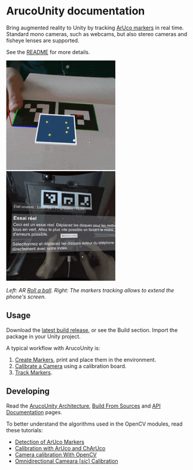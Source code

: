 # ArucoUnity documentation

Bring augmented reality to Unity by tracking [ArUco markers](https://docs.opencv.org/master/d5/dae/tutorial_aruco_detection.html) in real time. Standard mono cameras, such as webcams, but also stereo cameras and fisheye lenses are supported.

See the [README](https://github.com/NormandErwan/ArucoUnity/blob/master/README.md) for more details.

![Demo 1](../images/ar_roll_a_ball.gif)
![Demo 2](../images/extended_phone_screen.gif)

*Left: AR [Roll a ball](https://unity3d.com/fr/learn/tutorials/s/roll-ball-tutorial). Right: The markers tracking allows to extend the phone's screen.*

## Usage

Download the [latest build release](https://github.com/NormandErwan/ArucoUnity/releases), or see the Build section. Import the package in your Unity project.

A typical workflow with ArucoUnity is:

1. [Create Markers](https://normanderwan.github.io/ArucoUnity/articles/create-markers.html), print and place them in the environment.
2. [Calibrate a Camera](https://normanderwan.github.io/ArucoUnity/articles/calibrate-a-camera.html) using a calibration board.
3. [Track Markers](https://normanderwan.github.io/ArucoUnity/articles/track-markers.html).

## Developing

Read the [ArucoUnity Architecture](articles/aruco-unity-architecture.html), [Build From Sources](articles/build-from-sources.html) and [API Documentation](api/ArucoUnity.Calibration.html) pages.

To better understand the algorithms used in the OpenCV modules, read these tutorials:

- [Detection of ArUco Markers](https://docs.opencv.org/3.4/d5/dae/tutorial_aruco_detection.html)
- [Calibration with ArUco and ChArUco](https://docs.opencv.org/3.4/da/d13/tutorial_aruco_calibration.html)
- [Camera calibration With OpenCV](https://docs.opencv.org/3.4/d4/d94/tutorial_camera_calibration.html)
- [Omnidirectional Cameara [*sic*] Calibration](https://docs.opencv.org/3.4/dd/d12/tutorial_omnidir_calib_main.html)